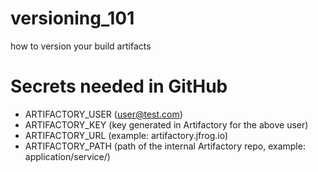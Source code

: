 # versioning_101
how to version your build artifacts

# Secrets needed in GitHub
- ARTIFACTORY_USER (user@test.com)
- ARTIFACTORY_KEY (key generated in Artifactory for the above user)
- ARTIFACTORY_URL (example: artifactory.jfrog.io)
- ARTIFACTORY_PATH (path of the internal Artifactory repo, example: application/service/)